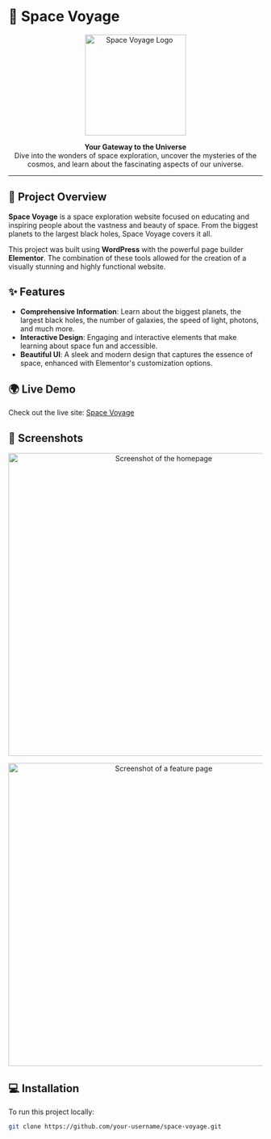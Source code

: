 # 🌌 Space Voyage

<p align="center">
  <img src="https://your-image-link-here" alt="Space Voyage Logo" width="200"/>
</p>

<p align="center">
  <strong>Your Gateway to the Universe</strong><br/>
  Dive into the wonders of space exploration, uncover the mysteries of the cosmos, and learn about the fascinating aspects of our universe.
</p>

---

## 🚀 Project Overview

**Space Voyage** is a space exploration website focused on educating and inspiring people about the vastness and beauty of space. From the biggest planets to the largest black holes, Space Voyage covers it all.

This project was built using **WordPress** with the powerful page builder **Elementor**. The combination of these tools allowed for the creation of a visually stunning and highly functional website.

## ✨ Features

- **Comprehensive Information**: Learn about the biggest planets, the largest black holes, the number of galaxies, the speed of light, photons, and much more.
- **Interactive Design**: Engaging and interactive elements that make learning about space fun and accessible.
- **Beautiful UI**: A sleek and modern design that captures the essence of space, enhanced with Elementor's customization options.

## 🌍 Live Demo

Check out the live site: [Space Voyage](https://sanni1244.github.io/space/)

## 📸 Screenshots

<p align="center">
  <img src="https://your-screenshot-link-here" alt="Screenshot of the homepage" width="600"/>
</p>
<p align="center">
  <img src="https://your-screenshot-link-here" alt="Screenshot of a feature page" width="600"/>
</p>

## 💻 Installation

To run this project locally:

```bash
git clone https://github.com/your-username/space-voyage.git

